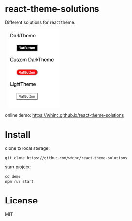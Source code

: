 # react-theme-solutions
Different solutions for react theme.

![](./images/screenshot.png)

online demo: <https://whinc.github.io/react-theme-solutions>

# Install

clone to local storage:
```
git clone https://github.com/whinc/react-theme-solutions
```

start project:
```
cd demo
npm run start
```

# License

MIT